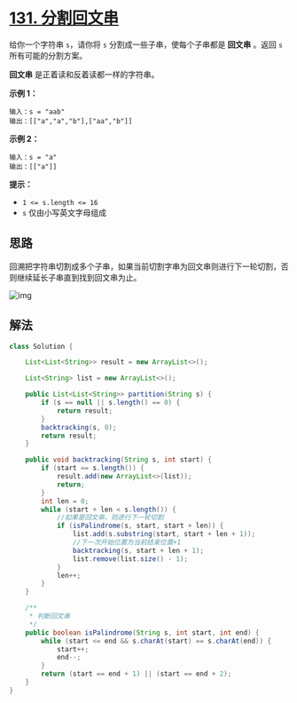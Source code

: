 # [131. 分割回文串](https://leetcode-cn.com/problems/palindrome-partitioning/)

给你一个字符串 `s`，请你将 `s` 分割成一些子串，使每个子串都是 **回文串** 。返回 `s` 所有可能的分割方案。

**回文串** 是正着读和反着读都一样的字符串。

 

**示例 1：**

```
输入：s = "aab"
输出：[["a","a","b"],["aa","b"]]
```

**示例 2：**

```
输入：s = "a"
输出：[["a"]]
```

 

**提示：**

- `1 <= s.length <= 16`
- `s` 仅由小写英文字母组成

## 思路

回溯把字符串切割成多个子串，如果当前切割字串为回文串则进行下一轮切割，否则继续延长子串直到找到回文串为止。

![img](D:\LeetCode\picture\131-1.png)

## 解法

```java
class Solution {

    List<List<String>> result = new ArrayList<>();

    List<String> list = new ArrayList<>();

    public List<List<String>> partition(String s) {
        if (s == null || s.length() == 0) {
            return result;
        }
        backtracking(s, 0);
        return result;
    }

    public void backtracking(String s, int start) {
        if (start == s.length()) {
            result.add(new ArrayList<>(list));
            return;
        }
        int len = 0;
        while (start + len < s.length()) {
            //如果是回文串，则进行下一轮切割
            if (isPalindrome(s, start, start + len)) {
                list.add(s.substring(start, start + len + 1));
                //下一次开始位置为当前结束位置+1
                backtracking(s, start + len + 1);
                list.remove(list.size() - 1);
            }
            len++;
        }
    }

    /**
     * 判断回文串
     */
    public boolean isPalindrome(String s, int start, int end) {
        while (start <= end && s.charAt(start) == s.charAt(end)) {
            start++;
            end--;
        }
        return (start == end + 1) || (start == end + 2);
    }
}
```

